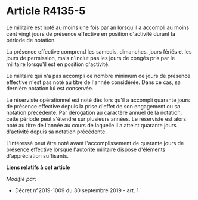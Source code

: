 # Article R4135-5

Le militaire est noté au moins une fois par an lorsqu'il a accompli au moins cent vingt jours de présence effective en
position d'activité durant la période de notation.

La présence effective comprend les samedis, dimanches, jours fériés et les jours de permission, mais n'inclut pas les jours
de congés pris par le militaire lorsqu'il est en position d'activité.

Le militaire qui n'a pas accompli ce nombre minimum de jours de présence effective n'est pas noté au titre de l'année
considérée. Dans ce cas, sa dernière notation lui est conservée.

Le réserviste opérationnel est noté dès lors qu'il a accompli quarante jours de présence effective depuis la prise d'effet de
son engagement ou sa notation précédente. Par dérogation au caractère annuel de la notation, cette période peut s'étendre sur
plusieurs années. Le réserviste est alors noté au titre de l'année au cours de laquelle il a atteint quarante jours
d'activité depuis sa notation précédente.

L'intéressé peut être noté avant l'accomplissement de quarante jours de présence effective lorsque l'autorité militaire
dispose d'éléments d'appréciation suffisants.

**Liens relatifs à cet article**

_Modifié par_:

  - Décret n°2019-1009 du 30 septembre 2019 - art. 1
